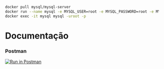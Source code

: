 ```sh
docker pull mysql/mysql-server
docker run --name mysql -e MYSQL_USER=root -e MYSQL_PASSWORD=root -e MYSQL_ROOT_PASSWORD=root -e MYSQL_DATABASE=fcnfs -p 3306:3306 -d mysql/mysql-server
docker exec -it mysql mysql -uroot -p
```

# Documentação

### Postman

[![Run in Postman](https://run.pstmn.io/button.svg)](https://app.getpostman.com/run-collection/7925953-1dc0aba9-a10d-4234-bf46-fd0dc43966d4?action=collection%2Ffork&collection-url=entityId%3D7925953-1dc0aba9-a10d-4234-bf46-fd0dc43966d4%26entityType%3Dcollection%26workspaceId%3Df8deb6c2-d9f9-4f0c-ac15-f1136320656a)
